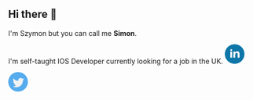 ## Hi there 👋

 I'm Szymon but you can call me **Simon**.
 
 I'm self-taught IOS Developer currently looking for a job in the UK.
 [<img src='https://github.com/Szymon1987/Szymon1987/blob/main/linkedin.png' alt='linkedin' height='40'>](https://www.linkedin.com/in/szymon-tadrzak-41b741146/)
 
[<img src='https://github.com/Szymon1987/Szymon1987/blob/main/twitter.png' alt='twitter' height='40'>](https://twitter.com/Szymon59700288)
